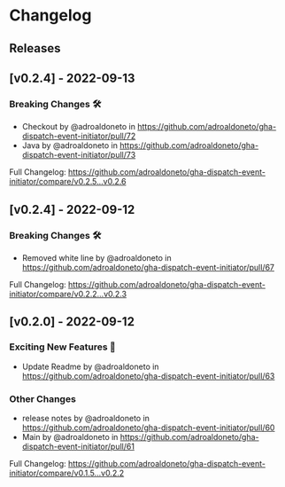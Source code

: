 # Changelog

## Releases

## [v0.2.4] - 2022-09-13
<!-- Release notes generated using configuration in .github/release.yaml at gh-cli -->

### Breaking Changes 🛠
* Checkout by @adroaldoneto in https://github.com/adroaldoneto/gha-dispatch-event-initiator/pull/72
* Java by @adroaldoneto in https://github.com/adroaldoneto/gha-dispatch-event-initiator/pull/73


Full Changelog: https://github.com/adroaldoneto/gha-dispatch-event-initiator/compare/v0.2.5...v0.2.6

## [v0.2.4] - 2022-09-12
<!-- Release notes generated using configuration in .github/release.yaml at v0.2.3 -->
### Breaking Changes 🛠
* Removed white line by @adroaldoneto in https://github.com/adroaldoneto/gha-dispatch-event-initiator/pull/67


Full Changelog: https://github.com/adroaldoneto/gha-dispatch-event-initiator/compare/v0.2.2...v0.2.3

## [v0.2.0] - 2022-09-12
<!-- Release notes generated using configuration in .github/release.yaml at gh-cli -->
### Exciting New Features 🎉
* Update Readme by @adroaldoneto in https://github.com/adroaldoneto/gha-dispatch-event-initiator/pull/63

### Other Changes
* release notes by @adroaldoneto in https://github.com/adroaldoneto/gha-dispatch-event-initiator/pull/60
* Main by @adroaldoneto in https://github.com/adroaldoneto/gha-dispatch-event-initiator/pull/61

Full Changelog: https://github.com/adroaldoneto/gha-dispatch-event-initiator/compare/v0.1.5...v0.2.2